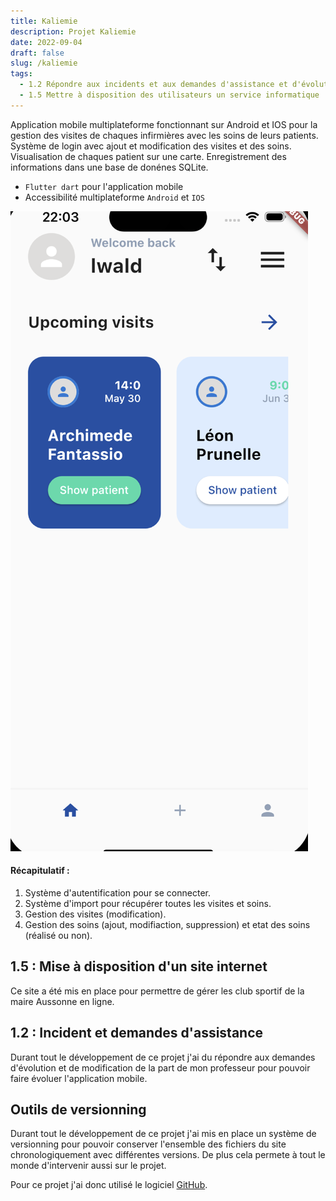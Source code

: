 ```yaml
---
title: Kaliemie
description: Projet Kaliemie
date: 2022-09-04
draft: false
slug: /kaliemie
tags:
  - 1.2 Répondre aux incidents et aux demandes d'assistance et d'évolution
  - 1.5 Mettre à disposition des utilisateurs un service informatique
---
```


Application mobile multiplateforme fonctionnant sur Android et IOS pour la gestion des visites de chaques infirmières avec les soins de leurs patients. Système de login avec ajout et modification des visites et des soins. Visualisation de chaques patient sur une carte. Enregistrement des informations dans une base de donénes SQLite.

- `Flutter dart` pour l'application mobile
- Accessibilité multiplateforme `Android` et `IOS`

![visite page](./pictures/visite.png)

#### Récapitulatif :

1. Système d'autentification pour se connecter.
2. Système d'import pour récupérer toutes les visites et soins.
3. Gestion des visites (modification).
4. Gestion des soins (ajout, modifiaction, suppression) et etat des soins (réalisé ou non).

## 1.5 : Mise à disposition d'un site internet

Ce site a été mis en place pour permettre de gérer les club sportif de la maire Aussonne en ligne.

## 1.2 : Incident et demandes d'assistance

Durant tout le développement de ce projet j'ai du répondre aux demandes d'évolution et de modification de la part de mon professeur pour pouvoir faire évoluer l'application mobile.

## Outils de versionning

Durant tout le développement de ce projet j'ai mis en place un système de versionning pour pouvoir conserver l'ensemble des fichiers du site chronologiquement avec différentes versions. De plus cela permete à tout le monde d'intervenir aussi sur le projet.

Pour ce projet j'ai donc utilisé le logiciel [GitHub](https://github.com/).
